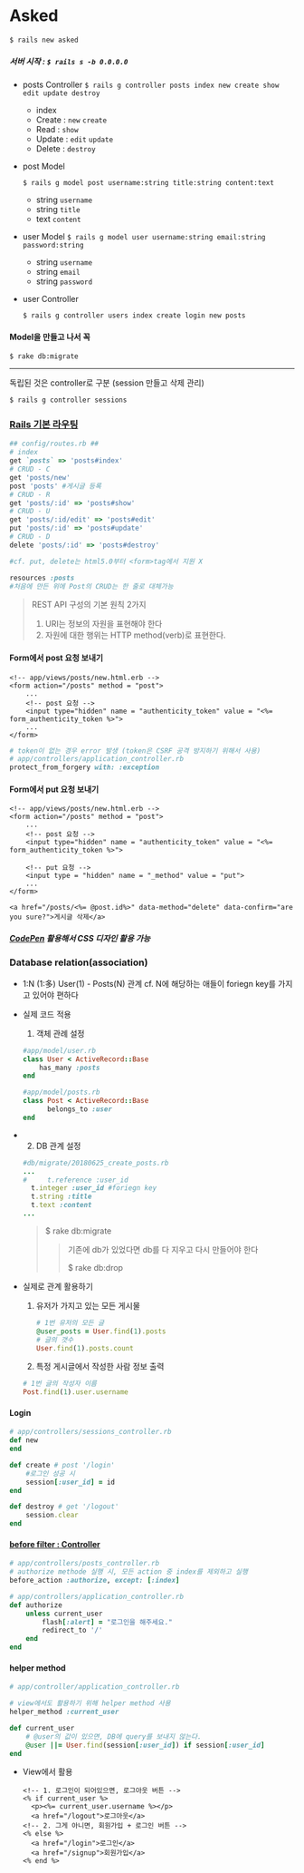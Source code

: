 # Asked 

`$ rails new asked`

##### 서버 시작 : `$ rails s -b 0.0.0.0`



- posts Controller 
  `$ rails g controller posts index new create show edit update destroy ` 

  - index
  - Create  : `new` `create`
  - Read     : `show`
  - Update : `edit` `update`
  - Delete   : `destroy`

- post Model

  `$ rails g model post username:string title:string content:text`

  - string `username`
  - string `title`
  - text    `content`

- user Model
  `$ rails g model user username:string email:string password:string`

  - string `username`
  - string `email`
  -  string `password`

- user Controller

  `$ rails g controller users index create login new posts`

#### Model을 만들고 나서 꼭

`$ rake db:migrate`



----------

독립된 것은 controller로 구분 (session 만들고 삭제 관리)

`$ rails g controller sessions`



### [Rails 기본 라우팅](http://guides.rubyonrails.org/routing.html#resource-routing-the-rails-default)

```ruby
## config/routes.rb ##
# index
get `posts` => 'posts#index'
# CRUD - C
get 'posts/new'
post 'posts' #게시글 등록
# CRUD - R
get 'posts/:id' => 'posts#show'
# CRUD - U
get 'posts/:id/edit' => 'posts#edit'
put 'posts/:id' => 'posts#update'
# CRUD - D
delete 'posts/:id' => 'posts#destroy'

#cf. put, delete는 html5.0부터 <form>tag에서 지원 X
```

```ruby
resources :posts
#처음에 만든 위에 Post의 CRUD는 한 줄로 대체가능
```

> REST API 구성의 기본 원칙 2가지
>
> 1. URI는 정보의 자원을 표현해야 한다
> 2. 자원에 대한 행위는 HTTP method(verb)로 표현한다.



#### Form에서 post 요청 보내기

```erb
<!-- app/views/posts/new.html.erb -->
<form action="/posts" method = "post">
    ...
    <!-- post 요청 -->
    <input type="hidden" name = "authenticity_token" value = "<%= form_authenticity_token %>">
    ...
</form>
```

```ruby
# token이 없는 경우 error 발생 (token은 CSRF 공격 방지하기 위해서 사용)
# app/controllers/application_controller.rb
protect_from_forgery with: :exception
```



#### Form에서 put 요청 보내기

```erb
<!-- app/views/posts/new.html.erb -->
<form action="/posts" method = "post">
    ...
    <!-- post 요청 -->
    <input type="hidden" name = "authenticity_token" value = "<%= form_authenticity_token %>">
    
    <!-- put 요청 -->
    <input type = "hidden" name = "_method" value = "put">
    ...
</form>
```

```erb
<a href="/posts/<%= @post.id%>" data-method="delete" data-confirm="are you sure?">게시글 삭제</a>
```



##### [CodePen](https://codepen.io/) 활용해서 CSS 디자인 활용 가능



### Database relation(association)

- 1:N (1:多)
  User(1) - Posts(N) 관계
  cf. N에 해당하는 애들이 foriegn key를 가지고 있어야 편하다

- 실제 코드 적용

  1. 객체 관례 설정

  ```ruby
  #app/model/user.rb
  class User < ActiveRecord::Base
      has_many :posts
  end
  ```

  ```ruby
  #app/model/posts.rb
  class Post < ActiveRecord::Base
    	belongs_to :user  
  end
  ```

- 2. DB 관계 설정

  ```ruby
  #db/migrate/20180625_create_posts.rb
  ...
  #    	t.reference :user_id
  	t.integer :user_id #foriegn key
  	t.string :title
  	t.text :content
  ...
  ```

  > $ rake db:migrate
  >
  > > 기존에 db가 있었다면 db를 다 지우고 다시 만들어야 한다
  > >
  > > $ rake db:drop

  

- 실제로 관계 활용하기

  1. 유저가 가지고 있는 모든 게시물

     ```ruby
     # 1번 유저의 모든 글
     @user_posts = User.find(1).posts
     # 글의 갯수
     User.find(1).posts.count
     ```

  2.  특정 게시글에서 작성한 사람 정보 출력

     ```ruby
     # 1번 글의 작성자 이름
     Post.find(1).user.username
     ```



#### Login

```ruby
# app/controllers/sessions_controller.rb
def new 
end

def create # post '/login'
    #로그인 성공 시
    session[:user_id] = id
end

def destroy # get '/logout'
    session.clear
end
```



#### [before filter : Controller](http://guides.rubyonrails.org/action_controller_overview.html#filters)

```ruby
# app/controllers/posts_controller.rb
# authorize methode 실행 시, 모든 action 중 index를 제외하고 실행
before_action :authorize, except: [:index]
```

```ruby
# app/controllers/application_controller.rb
def authorize
	unless current_user
        flash[:alert] = "로그인을 해주세요."
        redirect_to '/'
    end
end
```



#### helper method

```ruby
# app/controller/application_controller.rb

# view에서도 활용하기 위해 helper method 사용
helper_method :current_user

def current_user
    # @user의 값이 있으면, DB에 query를 보내지 않는다.
	@user ||= User.find(session[:user_id]) if session[:user_id]
end
```

- View에서 활용

  ```erb
  <!-- 1. 로그인이 되어있으면, 로그아웃 버튼 -->
  <% if current_user %>
  	<p><%= current_user.username %></p>
  	<a href="/logout">로그아웃</a>
  <!-- 2. 그게 아니면, 회원가입 + 로그인 버튼 -->
  <% else %>
  	<a href="/login">로그인</a>
  	<a href="/signup">회원가입</a>
  <% end %>
  ```

  

	​	